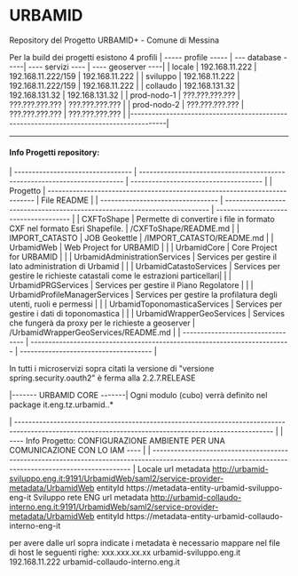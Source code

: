 # URBAMID
Repository del Progetto URBAMID+ - Comune di Messina

Per la build dei progetti esistono 4 profili
  | ----- profile ----- | ---  database  -----| ----  servizi  ---- | ----  geoserver  ----|
  |	locale   		    |    192.168.11.222   | 192.168.11.222/159  |    192.168.11.222    |
  | sviluppo			|    192.168.11.222   | 192.168.11.222/159  |    192.168.11.222    |
  | collaudo			|    192.168.131.32   |    192.168.131.32   |    192.168.131.32    |
  | prod-nodo-1			|   ???.???.???.???   |   ???.???.???.???   |   ???.???.???.???    |
  | prod-nodo-2			|   ???.???.???.???   |   ???.???.???.???   |   ???.???.???.???    |
  |----------------------------------------------------------------------------------------|
  
-----
#### Info Progetti repository:
| --------------------------------- | -------------------------------------------------------------------------  | ------------------------------------- |
| Progetto              			| -------------------------------------------------------------------------- | File README                        	 |
| --------------------------------- | -------------------------------------------------------------------------  | ------------------------------------- |
| CXFToShape            			| Permette di convertire i file in formato CXF nel formato Esri Shapefile.   | /CXFToShape/README.md      		  	 |
| IMPORT_CATASTO 					| JOB Geokettle 															 | /IMPORT_CATASTO/README.md  		  	 |
| UrbamidWeb						| Web Project for URBAMID													 |									  	 |
| UrbamidCore						| Core Project for URBAMID													 |									  	 |
| UrbamidAdministrationServices		| Services per gestire il lato administration di Urbamid					 |									  	 |
| UrbamidCatastoServices			| Services per gestire le richieste catastali come le estrazioni particellari|									   	 |
| UrbamidPRGServices				| Services per gestire il Piano Regolatore									 |									  	 |
| UrbamidProfileManagerServices		| Services per gestire la profilatura degli utenti, ruoli e permessi		 |									  	 |
| UrbamidToponomasticaServices		| Services per gestire i dati di toponomastica								 |									  	 |
| UrbamidWrapperGeoServices			| Services che fungerà da proxy per le richieste a geoserver				 |	/UrbamidWrapperGeoServices/README.md |
| --------------------------------- | -------------------------------------------------------------------------  | ------------------------------------- |

In tutti i microservizi sopra citati la versione di "versione spring.security.oauth2" è ferma alla 2.2.7.RELEASE

|------- URBAMID CORE -------| 
Ogni modulo (cubo) verrà definito nel package 
	it.eng.tz.urbamid.<NomeModulo>.*
	
	
	

| ------------------------------------------------------------------------------------------------------------------------------------------------------ |
| ---- Info Progetto: CONFIGURAZIONE AMBIENTE PER UNA COMUNICAZIONE CON LO IAM	 																    ---- |
| ------------------------------------------------------------------------------------------------------------------------------------------------------ |
Locale
	url metadata http://urbamid-sviluppo.eng.it:9191/UrbamidWeb/saml2/service-provider-metadata/UrbamidWeb
	entityId https://metadata-entity-urbamid-sviluppo-eng-it
Sviluppo rete ENG
	url metadata http://urbamid-collaudo-interno.eng.it:9191/UrbamidWeb/saml2/service-provider-metadata/UrbamidWeb
	entityId https://metadata-entity-urbamid-collaudo-interno-eng-it
	
per avere dalle url sopra indicate i metadata è necessario mappare nel file di host le seguenti righe:
	xxx.xxx.xx.xx urbamid-sviluppo.eng.it
	192.168.11.222 urbamid-collaudo-interno.eng.it	